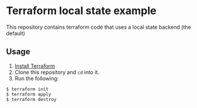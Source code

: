 # Terraform local state example

This repository contains terraform code that uses a local state backend (the default)

## Usage

1. [Install Terraform](https://www.terraform.io/intro/getting-started/install.html)
2. Clone this repository and `cd` into it.
3. Run the following:

```
$ terraform init
$ terraform apply
$ terraform destroy
```

